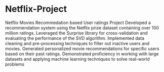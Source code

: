 # Netflix-Project
Netflix  Movies Recommedation based User ratings Project
Developed a recommendation system using the Netflix prize dataset containing over 100 million ratings.
Leveraged the Surprise library for cross-validation and evaluating the performance of the SVD algorithm.
Implemented data cleaning and pre-processing techniques to filter out inactive users and movies.
Generated personalized movie recommendations for specific users based on their past ratings.
Demonstrated proficiency in working with large datasets and applying machine learning techniques to solve real-world problems
